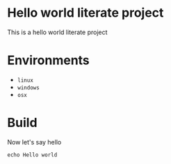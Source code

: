# Hello world literate project

This is a hello world literate project

# Environments

* `linux`
* `windows`
* `osx`

# Build

Now let's say hello

    echo Hello world

